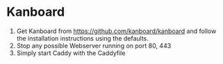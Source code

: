 # Kanboard

1. Get Kanboard from https://github.com/kanboard/kanboard and follow the installation instructions using the defaults.
2. Stop any possible Webserver running on port 80, 443
2. Simply start Caddy with the Caddyfile
